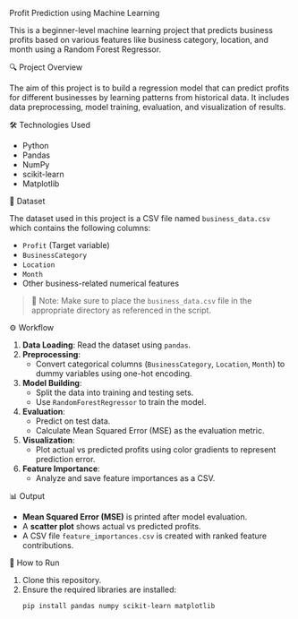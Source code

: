 Profit Prediction using Machine Learning

This is a beginner-level machine learning project that predicts business profits based on various features like business category, location, and month using a Random Forest Regressor.

🔍 Project Overview

The aim of this project is to build a regression model that can predict profits for different businesses by learning patterns from historical data. It includes data preprocessing, model training, evaluation, and visualization of results.

🛠️ Technologies Used

- Python
- Pandas
- NumPy
- scikit-learn
- Matplotlib

📂 Dataset

The dataset used in this project is a CSV file named `business_data.csv` which contains the following columns:
- `Profit` (Target variable)
- `BusinessCategory`
- `Location`
- `Month`
- Other business-related numerical features

> 📌 Note: Make sure to place the `business_data.csv` file in the appropriate directory as referenced in the script.

⚙️ Workflow

1. **Data Loading**: Read the dataset using `pandas`.
2. **Preprocessing**:
   - Convert categorical columns (`BusinessCategory`, `Location`, `Month`) to dummy variables using one-hot encoding.
3. **Model Building**:
   - Split the data into training and testing sets.
   - Use `RandomForestRegressor` to train the model.
4. **Evaluation**:
   - Predict on test data.
   - Calculate Mean Squared Error (MSE) as the evaluation metric.
5. **Visualization**:
   - Plot actual vs predicted profits using color gradients to represent prediction error.
6. **Feature Importance**:
   - Analyze and save feature importances as a CSV.

📊 Output

- **Mean Squared Error (MSE)** is printed after model evaluation.
- A **scatter plot** shows actual vs predicted profits.
- A CSV file `feature_importances.csv` is created with ranked feature contributions.

🚀 How to Run

1. Clone this repository.
2. Ensure the required libraries are installed:
   ```bash
   pip install pandas numpy scikit-learn matplotlib
